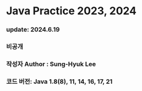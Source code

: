 # Java Practice 2023, 2024
### update: 2024.6.19
### 비공개
### 작성자 Author : Sung-Hyuk Lee
### 코드 버전: Java 1.8(8), 11, 14, 16, 17, 21 